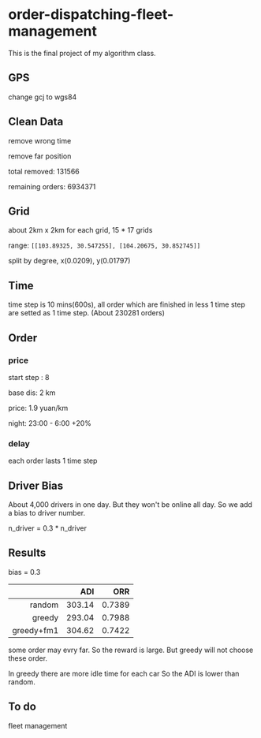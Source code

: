 # order-dispatching-fleet-management

This is the final project of my algorithm class.

## GPS

change gcj to wgs84

## Clean Data

remove wrong time

remove far position

total removed: 131566

remaining orders: 6934371

## Grid

about 2km x 2km for each grid, 15 * 17 grids

range: `[[103.89325, 30.547255], [104.20675, 30.852745]]`

split by degree, x(0.0209), y(0.01797)

## Time

time step is 10 mins(600s), all order which are finished in less 1 time step are setted as 1 time step. (About 230281 orders)

## Order

### price

start step : 8

base dis: 2 km

price: 1.9 yuan/km

night: 23:00 - 6:00 +20%

### delay

each order lasts 1 time step

## Driver Bias

About 4,000 drivers in one day. But they won't be online all day. So we add a bias to driver number.

n_driver = 0.3 * n_driver

## Results

bias = 0.3

|     | ADI  | ORR  
---:|---:|---:
random   | 303.14   | 0.7389
greedy   | 293.04   | 0.7988
greedy+fm1   | 304.62   | 0.7422

some order may evry far. So the reward is large. But greedy will not choose these order.

In greedy there are more idle time for each car So the ADI is lower than random.

## To do

fleet management
